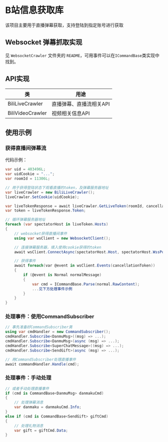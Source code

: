 # B站信息获取库
该项目主要用于直播弹幕获取，支持登陆到指定账号进行获取

## Websocket 弹幕抓取实现
见 `WebsocketCrawler` 文件夹的 `README`，可用事件可以在`ICommandBase`类实现中找到。

## API实现
| 类 | 用途
| - | - |
| BiliLiveCrawler | 直播弹幕、直播流相关API |
| BiliVideoCrawler | 视频相关信息API |

## 使用示例

### 获得直播间弹幕流
代码示例：
```csharp
var uid = 403496L;
var uidCookie = "...";
var roomId = 11306L;

// 用于获得登陆状态下观看直播的token，及弹幕服务器地址
var liveCrawler = new BiliLiveCrawler();
liveCrawler.SetCookie(uidCookie);

var liveTokenResponse = await liveCrawler.GetLiveToken(roomId, cancellationToken);
var token = liveTokenResponse.Token;

// 循环弹幕服务器地址
foreach (var spectatorHost in liveToken.Hosts)
{
    // websocket获得直播间事件
    using var wsClient = new WebsocketClient();

    // 连接弹幕服务器，填入使用cookie获得的token
    await wsClient.ConnectAsync(spectatorHost.Host, spectatorHost.WssPort, roomId, uid, token, "wss", cancellationToken);

    // 获得事件
    await foreach(var @event in wsClient.Events(cancellationToken))
    {
        if (@event is Normal normalMessage)
        {
            var cmd = ICommandBase.Parse(normal.RawContent);
            ...见下方处理事件示例
        }
    }
}
```

### 处理事件：使用CommandSubscriber
```csharp
// 事先准备好CommandSubscriber类
using var cmdHandler = new CommandSubscriber();
cmdHandler.Subscribe<DanmuMsg>((msg) => ...);
cmdHandler.Subscribe<DanmuMsg>(async (msg) => ...);
cmdHandler.Subscribe<SuperChatMessage>((msg) => ...);
cmdHandler.Subscribe<SendGift>(async (msg) => ...);

// 用CommandSubscriber处理直播事件
await commandHandler.Handle(cmd);
```

### 处理事件：手动处理
```csharp
// 或者手动处理直播事件
if (cmd is CommandBase<DanmuMsg> danmakuCmd)
{
    // 处理弹幕消息
    var danmaku = danmakuCmd.Info;
}
else if (cmd is CommandBase<SendGift> giftCmd)
{
    // 处理礼物消息
    var gift = giftCmd.Data;
}
```
